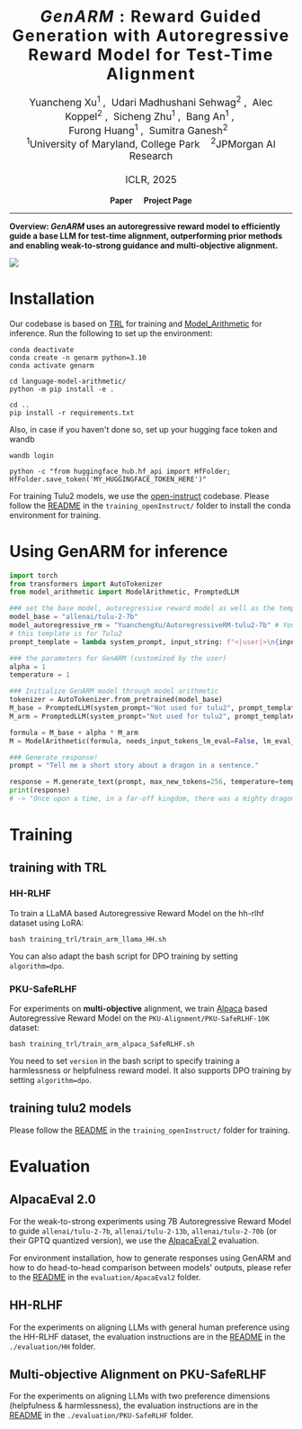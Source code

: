 <h1 align='center' style="text-align:center; font-weight:bold; font-size:2.0em;letter-spacing:2.0px;"> <em>GenARM</em> : Reward Guided Generation with Autoregressive Reward Model for Test-Time Alignment </h1>
<p align='center' style="text-align:center;font-size:1.25em;">
    <a href="https://yuancheng-xu.github.io" target="_blank" style="text-decoration: none;">Yuancheng Xu</a><sup>1</sup>&nbsp;,&nbsp;
    <a href="https://udarimadhu.github.io" target="_blank" style="text-decoration: none;">Udari Madhushani Sehwag</a><sup>2</sup>&nbsp;,&nbsp;
    <a href="https://koppel.netlify.app" target="_blank" style="text-decoration: none;">Alec Koppel</a><sup>2</sup>&nbsp;,&nbsp;
  <a href="https://schzhu.github.io" target="_blank" style="text-decoration: none;">Sicheng Zhu</a><sup>1</sup>&nbsp;,&nbsp;
    <a href="https://bangann.github.io" target="_blank" style="text-decoration: none;">Bang An</a><sup>1</sup>&nbsp;,&nbsp;<br> 
    <a href="https://furong-huang.com" target="_blank" style="text-decoration: none;">Furong Huang</a><sup>1</sup>&nbsp;,&nbsp; 
    <a href="https://www.jpmorgan.com/technology/artificial-intelligence/about/sumitra-ganesh" target="_blank" style="text-decoration: none;">Sumitra Ganesh</a><sup>2</sup>&nbsp;&nbsp; 
    <br/> 
<sup>1</sup>University of Maryland, College Park&nbsp;&nbsp;&nbsp;&nbsp;<sup>2</sup>JPMorgan AI Research<br>
<br>ICLR, 2025</span>
</p>

<p align='center' style="text-align:center;font-size:2.5 em;">
<b>
    <a href="https://arxiv.org/abs/2410.08193" target="_blank" style="text-decoration: none;">Paper</a>&nbsp;&nbsp;&nbsp;&nbsp;&nbsp;
    <a href="https://genarm.github.io" target="_blank" style="text-decoration: none;">Project Page</a>
</b>
</p>

---

**Overview: <em>GenARM</em> uses an autoregressive reward model to efficiently guide a base LLM for test-time alignment, outperforming prior methods and enabling weak-to-strong guidance and multi-objective alignment.**

![](assets/demo_main.png)

# Installation

Our codebase is based on [TRL](https://huggingface.co/docs/trl/index) for training and [Model_Arithmetic](https://github.com/eth-sri/language-model-arithmetic) for inference. Run the following to set up the environment:

```
conda deactivate
conda create -n genarm python=3.10
conda activate genarm

cd language-model-arithmetic/
python -m pip install -e .

cd ..
pip install -r requirements.txt
```

Also, in case if you haven't done so, set up your hugging face token and wandb
```
wandb login

python -c "from huggingface_hub.hf_api import HfFolder; HfFolder.save_token('MY_HUGGINGFACE_TOKEN_HERE')"
```

For training Tulu2 models, we use the [open-instruct](https://github.com/allenai/open-instruct) codebase. Please follow the [README](./training_openInstruct/README.md) in the `training_openInstruct/` folder to install the conda environment for training. 

# Using GenARM for inference

```python
import torch
from transformers import AutoTokenizer
from model_arithmetic import ModelArithmetic, PromptedLLM

### set the base model, autoregressive reward model as well as the template
model_base = "allenai/tulu-2-7b"
model_autoregressive_rm = "YuanchengXu/AutoregressiveRM-tulu2-7b" # Your Autoregressive RM PATH
# this template is for Tulu2 
prompt_template = lambda system_prompt, input_string: f"<|user|>\n{input_string}\n<|assistant|>\n" 

### the parameters for GenARM (customized by the user)
alpha = 1
temperature = 1

### Initialize GenARM model through model arithmetic
tokenizer = AutoTokenizer.from_pretrained(model_base)
M_base = PromptedLLM(system_prompt="Not used for tulu2", prompt_template=prompt_template, model=model_base, tokenizer=tokenizer) 
M_arm = PromptedLLM(system_prompt="Not used for tulu2", prompt_template=prompt_template, model=model_autoregressive_rm, tokenizer=tokenizer) 

formula = M_base + alpha * M_arm
M = ModelArithmetic(formula, needs_input_tokens_lm_eval=False, lm_eval_task=None, dtype=torch.bfloat16) 

### Generate response!
prompt = "Tell me a short story about a dragon in a sentence."

response = M.generate_text(prompt, max_new_tokens=256, temperature=temperature/(1+alpha), top_p=1, top_k=0, do_speculation=False)[0].removesuffix(M.tokenizer.eos_token)
print(response)
# -> "Once upon a time, in a far-off kingdom, there was a mighty dragon that guarded a treasure trove of gold and jewels, fiercely protecting it from any who dared to approach."
```

# Training

## training with TRL

### HH-RLHF

To train a LLaMA based Autoregressive Reward Model on the hh-rlhf dataset using LoRA:

```
bash training_trl/train_arm_llama_HH.sh
```
You can also adapt the bash script for DPO training by setting `algorithm=dpo`.

### PKU-SafeRLHF

For experiments on **multi-objective** alignment, we train [Alpaca](https://huggingface.co/PKU-Alignment/alpaca-7b-reproduced) based Autoregressive Reward Model on the `PKU-Alignment/PKU-SafeRLHF-10K` dataset: 

```
bash training_trl/train_arm_alpaca_SafeRLHF.sh
```

You need to set `version` in the bash script to specify training a harmlessness or helpfulness reward model. It also supports DPO training by setting `algorithm=dpo`.

## training tulu2 models 
Please follow the [README](./training_openInstruct/README.md) in the `training_openInstruct/` folder for training. 

# Evaluation

## AlpacaEval 2.0

For the weak-to-strong experiments using 7B Autoregressive Reward Model to guide `allenai/tulu-2-7b`, `allenai/tulu-2-13b`, `allenai/tulu-2-70b` (or their GPTQ quantized version), we use the [AlpacaEval 2](https://github.com/tatsu-lab/alpaca_eval) evaluation. 

For environment installation, how to generate responses using GenARM and how to do head-to-head comparison between models' outputs, please refer to the [README](./evaluation/AlpacaEval2/README.md) in the `evaluation/ApacaEval2` folder. 

## HH-RLHF

For the experiments on aligning LLMs with general human preference using the HH-RLHF dataset, the evaluation instructions are in the [README](./evaluation/HH/README.md) in the `./evaluation/HH` folder. 

## Multi-objective Alignment on PKU-SafeRLHF

For the experiments on aligning LLMs with two preference dimensions (helpfulness & harmlessness), the evaluation instructions are in the [README](./evaluation/PKU-SafeRLHF/README.md) in the `./evaluation/PKU-SafeRLHF` folder. 